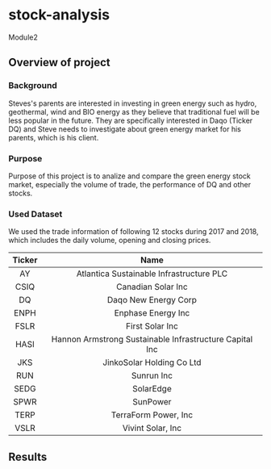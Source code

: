 # stock-analysis
Module2

## Overview of project
### Background
Steves's parents are interested in investing in green energy such as hydro, geothermal, wind and BIO energy as they believe that traditional fuel will be less popular in the future.
They are specifically interested in Daqo (Ticker DQ) and Steve needs to investigate about green energy market for his parents, which is his client.

### Purpose
Purpose of this project is to analize and compare the green energy stock market, especially the volume of trade, the performance of DQ and other stocks.

### Used Dataset
We used the trade information of following 12 stocks during 2017 and 2018, which includes the daily volume, opening and closing prices.

|Ticker|Name|
| :---: | :---: |
|AY|Atlantica Sustainable Infrastructure PLC|
|CSIQ|Canadian Solar Inc|
|DQ|Daqo New Energy Corp|
|ENPH|Enphase Energy Inc|
|FSLR|First Solar Inc|
|HASI|Hannon Armstrong Sustainable Infrastructure Capital Inc|
|JKS|JinkoSolar Holding Co Ltd|
|RUN|Sunrun Inc|
|SEDG|SolarEdge|
|SPWR|SunPower|
|TERP|TerraForm Power, Inc|
|VSLR|Vivint Solar, Inc|

## Results
